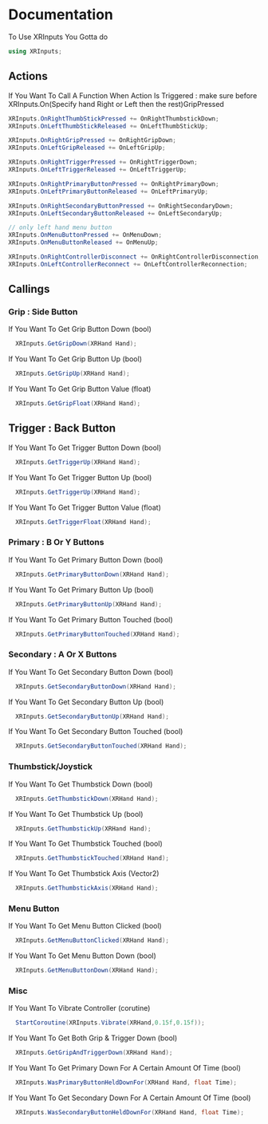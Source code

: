 # Documentation


To Use XRInputs You Gotta do 
```csharp
using XRInputs;
```

## Actions
If You Want To Call A Function When Action Is Triggered : make sure before XRInputs.On(Specify hand Right or Left then the rest)GripPressed
```csharp
XRInputs.OnRightThumbStickPressed += OnRightThumbstickDown;
XRInputs.OnLeftThumbStickReleased += OnLeftThumbStickUp;

XRInputs.OnRightGripPressed += OnRightGripDown;
XRInputs.OnLeftGripReleased += OnLeftGripUp;

XRInputs.OnRightTriggerPressed += OnRightTriggerDown;
XRInputs.OnLeftTriggerReleased += OnLeftTriggerUp;

XRInputs.OnRightPrimaryButtonPressed += OnRightPrimaryDown;
XRInputs.OnLeftPrimaryButtonReleased += OnLeftPrimaryUp;

XRInputs.OnRightSecondaryButtonPressed += OnRightSecondaryDown;
XRInputs.OnLeftSecondaryButtonReleased += OnLeftSecondaryUp;

// only left hand menu button
XRInputs.OnMenuButtonPressed += OnMenuDown;
XRInputs.OnMenuButtonReleased += OnMenuUp;

XRInputs.OnRightControllerDisconnect += OnRightControllerDisconnection;
XRInputs.OnLeftControllerReconnect += OnLeftControllerReconnection;
```
## Callings

### Grip : Side Button

If You Want To Get Grip Button Down (bool)
```csharp
  XRInputs.GetGripDown(XRHand Hand);
```
If You Want To Get Grip Button Up (bool)
```csharp
  XRInputs.GetGripUp(XRHand Hand);
```
If You Want To Get Grip Button Value (float)
```csharp
  XRInputs.GetGripFloat(XRHand Hand);
```
## Trigger : Back Button

If You Want To Get Trigger Button Down (bool)
```csharp
  XRInputs.GetTriggerUp(XRHand Hand);
```
If You Want To Get Trigger Button Up (bool)
```csharp
  XRInputs.GetTriggerUp(XRHand Hand);
```
If You Want To Get Trigger Button Value (float)
```csharp
  XRInputs.GetTriggerFloat(XRHand Hand);
```
### Primary : B Or Y Buttons

If You Want To Get Primary Button Down (bool)
```csharp
  XRInputs.GetPrimaryButtonDown(XRHand Hand);
```
If You Want To Get Primary Button Up (bool)
```csharp
  XRInputs.GetPrimaryButtonUp(XRHand Hand);
```
If You Want To Get Primary Button Touched (bool)
```csharp
  XRInputs.GetPrimaryButtonTouched(XRHand Hand);
```
### Secondary : A Or X Buttons

If You Want To Get Secondary Button Down (bool)
```csharp
  XRInputs.GetSecondaryButtonDown(XRHand Hand);
```
If You Want To Get Secondary Button Up (bool)
```csharp
  XRInputs.GetSecondaryButtonUp(XRHand Hand);
```
If You Want To Get Secondary Button Touched (bool)
```csharp
  XRInputs.GetSecondaryButtonTouched(XRHand Hand);
```
### Thumbstick/Joystick

If You Want To Get Thumbstick Down (bool)
```csharp
  XRInputs.GetThumbstickDown(XRHand Hand);
```
If You Want To Get Thumbstick Up (bool)
```csharp
  XRInputs.GetThumbstickUp(XRHand Hand);
```
If You Want To Get Thumbstick Touched (bool)
```csharp
  XRInputs.GetThumbstickTouched(XRHand Hand);
```
If You Want To Get Thumbstick Axis (Vector2)
```csharp
  XRInputs.GetThumbstickAxis(XRHand Hand);
```

### Menu Button
If You Want To Get Menu Button Clicked (bool)
```csharp
  XRInputs.GetMenuButtonClicked(XRHand Hand);
```
If You Want To Get Menu Button Down (bool)
```csharp
  XRInputs.GetMenuButtonDown(XRHand Hand);
```

### Misc

If You Want To Vibrate Controller (corutine)
```csharp
  StartCoroutine(XRInputs.Vibrate(XRHand,0.15f,0.15f));
```

If You Want To Get Both Grip & Trigger Down (bool)
```csharp
  XRInputs.GetGripAndTriggerDown(XRHand Hand);
```

If You Want To Get Primary Down For A Certain Amount Of Time (bool)
```csharp
  XRInputs.WasPrimaryButtonHeldDownFor(XRHand Hand, float Time);
```

If You Want To Get Secondary Down For A Certain Amount Of Time (bool)
```csharp
  XRInputs.WasSecondaryButtonHeldDownFor(XRHand Hand, float Time);
```
